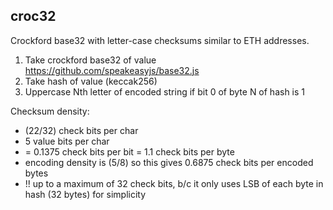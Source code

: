 
## croc32

Crockford base32 with letter-case checksums similar to ETH addresses.

1. Take crockford base32 of value https://github.com/speakeasyjs/base32.js
2. Take hash of value (keccak256)
3. Uppercase Nth letter of encoded string if bit 0 of byte N of hash is 1

Checksum density:
- (22/32) check bits per char
- 5 value bits per char
- = 0.1375 check bits per bit = 1.1 check bits per byte
- encoding density is (5/8) so this gives 0.6875 check bits per encoded bytes
- !! up to a maximum of 32 check bits, b/c it only uses LSB of each byte in hash (32 bytes) for simplicity